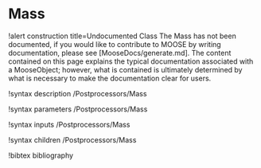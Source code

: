 <!-- MOOSE Documentation Stub: Remove this when content is added. -->

# Mass

!alert construction title=Undocumented Class
The Mass has not been documented, if you would like to contribute to MOOSE by
writing documentation, please see [MooseDocs/generate.md]. The content contained on this page explains
the typical documentation associated with a MooseObject; however, what is contained is ultimately
determined by what is necessary to make the documentation clear for users.

!syntax description /Postprocessors/Mass

!syntax parameters /Postprocessors/Mass

!syntax inputs /Postprocessors/Mass

!syntax children /Postprocessors/Mass

!bibtex bibliography
